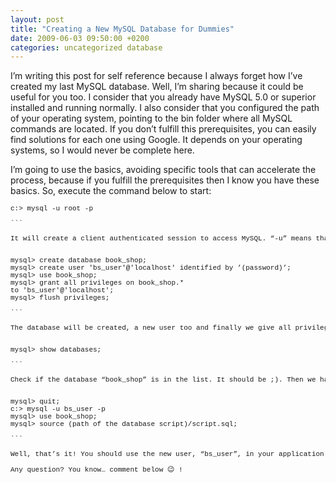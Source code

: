 ```yaml
---
layout: post
title: "Creating a New MySQL Database for Dummies"
date: 2009-06-03 09:50:00 +0200
categories: uncategorized database
---
```


I’m writing this post for self reference because I always forget how I’ve created my last MySQL database. Well, I’m sharing because it could be useful for you too. I consider that you already have MySQL 5.0 or superior installed and running normally. I also consider that you configured the path of your operating system, pointing to the bin folder where all MySQL commands are located. If you don’t fulfill this prerequisites, you can easily find solutions for each one using Google. It depends on your operating systems, so I would never be complete here.

I’m going to use the basics, avoiding specific tools that can accelerate the process, because if you fulfill the prerequisites then I know you have these basics. So, execute the command below to start:

<pre style="font-family: courier; font-size: 11px;">c:> mysql -u root -p<br/>
```

It will create a client authenticated session to access MySQL. “-u” means that you are passing the user of the session in the command line and “-p” means that you want to type the password right after the command has been executed. The user “root” has enough rights to create the database, but we will not use it all the time. Once authenticated, type the command below to create the database and a dedicated user for it:

<pre style="font-family: courier; font-size: 11px;">mysql> create database book_shop;<br/>mysql> create user 'bs_user'@'localhost' identified by ’(password)’;<br/>mysql> use book_shop;<br/>mysql> grant all privileges on book_shop.* <br/>to 'bs_user'@'localhost';<br/>mysql> flush privileges;<br/>
```

The database will be created, a new user too and finally we give all privileges for this user to operate the new database. To check if the database was appropriately created, execute the following command: 

<pre style="font-family: courier; font-size: 11px;">mysql> show databases;<br/>
```

Check if the database “book_shop” is in the list. It should be ;). Then we have to sign out from this root’s session and open a new session for the new user to create the database structure. Please, follow the sequence of commands below:

<pre style="font-family: courier; font-size: 11px;">mysql> quit;<br/>c:> mysql -u bs_user -p<br/>mysql> use book_shop;<br/>mysql> source (path of the database script)/script.sql;<br/>
```

Well, that’s it! You should use the new user, “bs_user”, in your application avoiding the super powerful root guy. My intention is not to be complete on this post, but helpful. Maybe you can find a lot of additional good practices out there but this is the fastest technique I recommend you to do in order to start developing your project.

Any question? You know… comment below 😉 !
